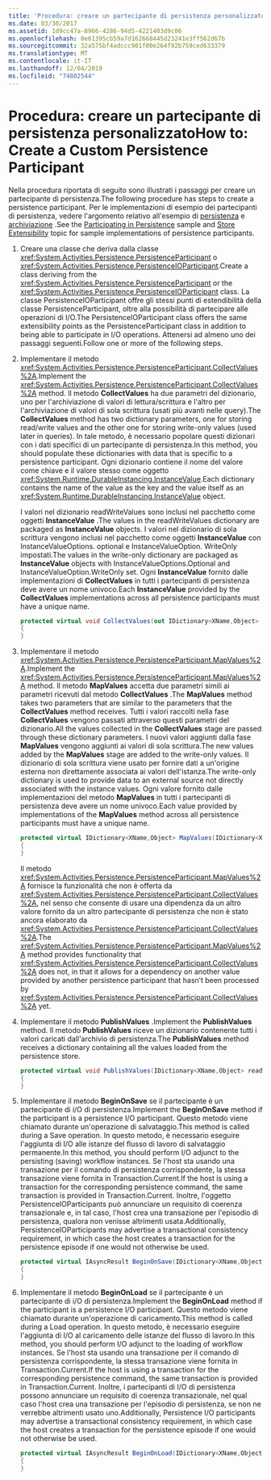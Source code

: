 ```yaml
---
title: 'Procedura: creare un partecipante di persistenza personalizzato'
ms.date: 03/30/2017
ms.assetid: 1d9cc47a-8966-4286-94d5-4221403d9c06
ms.openlocfilehash: 0e61395cb59a7d162668445d23241e3ff562d67b
ms.sourcegitcommit: 32a575bf4adccc901f00e264f92b759ced633379
ms.translationtype: MT
ms.contentlocale: it-IT
ms.lasthandoff: 12/04/2019
ms.locfileid: "74802544"
---
```

# <a name="how-to-create-a-custom-persistence-participant"></a><span data-ttu-id="d89fe-102">Procedura: creare un partecipante di persistenza personalizzato</span><span class="sxs-lookup"><span data-stu-id="d89fe-102">How to: Create a Custom Persistence Participant</span></span>
<span data-ttu-id="d89fe-103">Nella procedura riportata di seguito sono illustrati i passaggi per creare un partecipante di persistenza.</span><span class="sxs-lookup"><span data-stu-id="d89fe-103">The following procedure has steps to create a persistence participant.</span></span> <span data-ttu-id="d89fe-104">Per le implementazioni di esempio dei partecipanti di persistenza, vedere l'argomento relativo all'esempio di [persistenza](https://docs.microsoft.com/previous-versions/dotnet/netframework-4.0/dd699769(v=vs.100)) e [archiviazione](store-extensibility.md) .</span><span class="sxs-lookup"><span data-stu-id="d89fe-104">See the [Participating in Persistence](https://docs.microsoft.com/previous-versions/dotnet/netframework-4.0/dd699769(v=vs.100)) sample and [Store Extensibility](store-extensibility.md) topic for sample implementations of persistence participants.</span></span>  
  
1. <span data-ttu-id="d89fe-105">Creare una classe che deriva dalla classe <xref:System.Activities.Persistence.PersistenceParticipant> o <xref:System.Activities.Persistence.PersistenceIOParticipant>.</span><span class="sxs-lookup"><span data-stu-id="d89fe-105">Create a class deriving from the <xref:System.Activities.Persistence.PersistenceParticipant> or the <xref:System.Activities.Persistence.PersistenceIOParticipant> class.</span></span> <span data-ttu-id="d89fe-106">La classe PersistenceIOParticipant offre gli stessi punti di estendibilità della classe PersistenceParticipant, oltre alla possibilità di partecipare alle operazioni di I/O.</span><span class="sxs-lookup"><span data-stu-id="d89fe-106">The PersistenceIOParticipant class offers the same extensibility points as the PersistenceParticipant class in addition to being able to participate in I/O operations.</span></span> <span data-ttu-id="d89fe-107">Attenersi ad almeno uno dei passaggi seguenti.</span><span class="sxs-lookup"><span data-stu-id="d89fe-107">Follow one or more of the following steps.</span></span>  
  
2. <span data-ttu-id="d89fe-108">Implementare il metodo <xref:System.Activities.Persistence.PersistenceParticipant.CollectValues%2A>.</span><span class="sxs-lookup"><span data-stu-id="d89fe-108">Implement the <xref:System.Activities.Persistence.PersistenceParticipant.CollectValues%2A> method.</span></span> <span data-ttu-id="d89fe-109">Il metodo **CollectValues** ha due parametri del dizionario, uno per l'archiviazione di valori di lettura/scrittura e l'altro per l'archiviazione di valori di sola scrittura (usati più avanti nelle query).</span><span class="sxs-lookup"><span data-stu-id="d89fe-109">The **CollectValues** method has two dictionary parameters, one for storing read/write values and the other one for storing write-only values (used later in queries).</span></span> <span data-ttu-id="d89fe-110">In tale metodo, è necessario popolare questi dizionari con i dati specifici di un partecipante di persistenza.</span><span class="sxs-lookup"><span data-stu-id="d89fe-110">In this method, you should populate these dictionaries with data that is specific to a persistence participant.</span></span> <span data-ttu-id="d89fe-111">Ogni dizionario contiene il nome del valore come chiave e il valore stesso come oggetto <xref:System.Runtime.DurableInstancing.InstanceValue>.</span><span class="sxs-lookup"><span data-stu-id="d89fe-111">Each dictionary contains the name of the value as the key and the value itself as an <xref:System.Runtime.DurableInstancing.InstanceValue> object.</span></span>  
  
    <span data-ttu-id="d89fe-112">I valori nel dizionario readWriteValues sono inclusi nel pacchetto come oggetti **InstanceValue** .</span><span class="sxs-lookup"><span data-stu-id="d89fe-112">The values in the readWriteValues dictionary are packaged as **InstanceValue** objects.</span></span> <span data-ttu-id="d89fe-113">I valori nel dizionario di sola scrittura vengono inclusi nel pacchetto come oggetti **InstanceValue** con InstanceValueOptions. optional e InstanceValueOption. WriteOnly impostati.</span><span class="sxs-lookup"><span data-stu-id="d89fe-113">The values in the write-only dictionary are packaged as **InstanceValue** objects with InstanceValueOptions.Optional and InstanceValueOption.WriteOnly set.</span></span> <span data-ttu-id="d89fe-114">Ogni **InstanceValue** fornito dalle implementazioni di **CollectValues** in tutti i partecipanti di persistenza deve avere un nome univoco.</span><span class="sxs-lookup"><span data-stu-id="d89fe-114">Each **InstanceValue** provided by the **CollectValues** implementations across all persistence participants must have a unique name.</span></span>
  
    ```csharp  
    protected virtual void CollectValues(out IDictionary<XName,Object> readWriteValues, out IDictionary<XName,Object> writeOnlyValues)
    {
    }
    ```  
  
3. <span data-ttu-id="d89fe-115">Implementare il metodo <xref:System.Activities.Persistence.PersistenceParticipant.MapValues%2A>.</span><span class="sxs-lookup"><span data-stu-id="d89fe-115">Implement the <xref:System.Activities.Persistence.PersistenceParticipant.MapValues%2A> method.</span></span> <span data-ttu-id="d89fe-116">Il metodo **MapValues** accetta due parametri simili ai parametri ricevuti dal metodo **CollectValues** .</span><span class="sxs-lookup"><span data-stu-id="d89fe-116">The **MapValues** method takes two parameters that are similar to the parameters that the **CollectValues** method receives.</span></span> <span data-ttu-id="d89fe-117">Tutti i valori raccolti nella fase **CollectValues** vengono passati attraverso questi parametri del dizionario.</span><span class="sxs-lookup"><span data-stu-id="d89fe-117">All the values collected in the **CollectValues** stage are passed through these dictionary parameters.</span></span> <span data-ttu-id="d89fe-118">I nuovi valori aggiunti dalla fase **MapValues** vengono aggiunti ai valori di sola scrittura.</span><span class="sxs-lookup"><span data-stu-id="d89fe-118">The new values added by the **MapValues** stage are added to the write-only values.</span></span>  <span data-ttu-id="d89fe-119">Il dizionario di sola scrittura viene usato per fornire dati a un'origine esterna non direttamente associata ai valori dell'istanza.</span><span class="sxs-lookup"><span data-stu-id="d89fe-119">The write-only dictionary is used to provide data to an external source not directly associated with the instance values.</span></span> <span data-ttu-id="d89fe-120">Ogni valore fornito dalle implementazioni del metodo **MapValues** in tutti i partecipanti di persistenza deve avere un nome univoco.</span><span class="sxs-lookup"><span data-stu-id="d89fe-120">Each value provided by implementations of the **MapValues** method across all persistence participants must have a unique name.</span></span>  
  
    ```csharp  
    protected virtual IDictionary<XName,Object> MapValues(IDictionary<XName,Object> readWriteValues,IDictionary<XName,Object> writeOnlyValues)
    {
    }
    ```  
  
     <span data-ttu-id="d89fe-121">Il metodo <xref:System.Activities.Persistence.PersistenceParticipant.MapValues%2A> fornisce la funzionalità che non è offerta da <xref:System.Activities.Persistence.PersistenceParticipant.CollectValues%2A>, nel senso che consente di usare una dipendenza da un altro valore fornito da un altro partecipante di persistenza che non è stato ancora elaborato da <xref:System.Activities.Persistence.PersistenceParticipant.CollectValues%2A>.</span><span class="sxs-lookup"><span data-stu-id="d89fe-121">The <xref:System.Activities.Persistence.PersistenceParticipant.MapValues%2A> method provides functionality that <xref:System.Activities.Persistence.PersistenceParticipant.CollectValues%2A> does not, in that it allows for a dependency on another value provided by another persistence participant that hasn’t been processed by <xref:System.Activities.Persistence.PersistenceParticipant.CollectValues%2A> yet.</span></span>  
  
4. <span data-ttu-id="d89fe-122">Implementare il metodo **PublishValues** .</span><span class="sxs-lookup"><span data-stu-id="d89fe-122">Implement the **PublishValues** method.</span></span> <span data-ttu-id="d89fe-123">Il metodo **PublishValues** riceve un dizionario contenente tutti i valori caricati dall'archivio di persistenza.</span><span class="sxs-lookup"><span data-stu-id="d89fe-123">The **PublishValues** method receives a dictionary containing all the values loaded from the persistence store.</span></span>  
  
    ```csharp  
    protected virtual void PublishValues(IDictionary<XName,Object> readWriteValues)
    {
    }
    ```  
  
5. <span data-ttu-id="d89fe-124">Implementare il metodo **BeginOnSave** se il partecipante è un partecipante di i/O di persistenza.</span><span class="sxs-lookup"><span data-stu-id="d89fe-124">Implement the **BeginOnSave** method if the participant is a persistence I/O participant.</span></span> <span data-ttu-id="d89fe-125">Questo metodo viene chiamato durante un'operazione di salvataggio.</span><span class="sxs-lookup"><span data-stu-id="d89fe-125">This method is called during a Save operation.</span></span> <span data-ttu-id="d89fe-126">In questo metodo, è necessario eseguire l'aggiunta di I/O alle istanze del flusso di lavoro di salvataggio permanente.</span><span class="sxs-lookup"><span data-stu-id="d89fe-126">In this method, you should perform I/O adjunct to the persisting (saving) workflow instances.</span></span>  <span data-ttu-id="d89fe-127">Se l'host sta usando una transazione per il comando di persistenza corrispondente, la stessa transazione viene fornita in Transaction.Current.</span><span class="sxs-lookup"><span data-stu-id="d89fe-127">If the host is using a transaction for the corresponding persistence command, the same transaction is provided in Transaction.Current.</span></span>  <span data-ttu-id="d89fe-128">Inoltre, l'oggetto PersistenceIOParticipants può annunciare un requisito di coerenza transazionale e, in tal caso, l'host crea una transazione per l'episodio di persistenza, qualora non venisse altrimenti usata.</span><span class="sxs-lookup"><span data-stu-id="d89fe-128">Additionally, PersistenceIOParticipants may advertise a transactional consistency requirement, in which case the host creates a transaction for the persistence episode if one would not otherwise be used.</span></span>  
  
    ```csharp  
    protected virtual IAsyncResult BeginOnSave(IDictionary<XName,Object> readWriteValues, IDictionary<XName,Object> writeOnlyValues, TimeSpan timeout, AsyncCallback callback, Object state)
    {
    }
    ```  
  
6. <span data-ttu-id="d89fe-129">Implementare il metodo **BeginOnLoad** se il partecipante è un partecipante di i/O di persistenza.</span><span class="sxs-lookup"><span data-stu-id="d89fe-129">Implement the **BeginOnLoad** method if the participant is a persistence I/O participant.</span></span> <span data-ttu-id="d89fe-130">Questo metodo viene chiamato durante un'operazione di caricamento.</span><span class="sxs-lookup"><span data-stu-id="d89fe-130">This method is called during a Load operation.</span></span> <span data-ttu-id="d89fe-131">In questo metodo, è necessario eseguire l'aggiunta di I/O al caricamento delle istanze del flusso di lavoro.</span><span class="sxs-lookup"><span data-stu-id="d89fe-131">In this method, you should perform I/O adjunct to the loading of workflow instances.</span></span> <span data-ttu-id="d89fe-132">Se l'host sta usando una transazione per il comando di persistenza corrispondente, la stessa transazione viene fornita in Transaction.Current.</span><span class="sxs-lookup"><span data-stu-id="d89fe-132">If the host is using a transaction for the corresponding persistence command, the same transaction is provided in Transaction.Current.</span></span> <span data-ttu-id="d89fe-133">Inoltre, i partecipanti di I/O di persistenza possono annunciare un requisito di coerenza transazionale, nel qual caso l'host crea una transazione per l'episodio di persistenza, se non ne verrebbe altrimenti usato uno.</span><span class="sxs-lookup"><span data-stu-id="d89fe-133">Additionally, Persistence I/O participants may advertise a transactional consistency requirement, in which case the host creates a transaction for the persistence episode if one would not otherwise be used.</span></span>  
  
    ```csharp  
    protected virtual IAsyncResult BeginOnLoad(IDictionary<XName,Object> readWriteValues, TimeSpan timeout, AsyncCallback callback, Object state)
    {
    }
    ```
